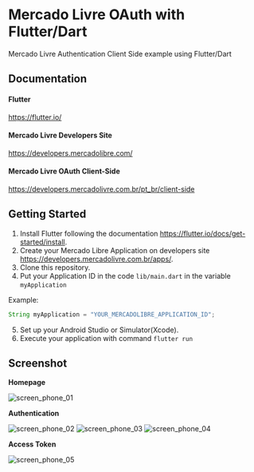 # Mercado Livre OAuth with Flutter/Dart

Mercado Livre Authentication Client Side example using Flutter/Dart

## Documentation

#### Flutter

https://flutter.io/

#### Mercado Livre Developers Site

https://developers.mercadolibre.com/

#### Mercado Livre OAuth Client-Side

https://developers.mercadolivre.com.br/pt_br/client-side

## Getting Started

1. Install Flutter following the documentation https://flutter.io/docs/get-started/install.
   <br>
2. Create your Mercado Libre Application on developers site
   https://developers.mercadolivre.com.br/apps/.
   <br>
3. Clone this repository.
   <br>
4. Put your Application ID in the code `lib/main.dart` in the variable `myApplication`

Example:

```java
String myApplication = "YOUR_MERCADOLIBRE_APPLICATION_ID";
```

5. Set up your Android Studio or Simulator(Xcode).
   <br>
6. Execute your application with command `flutter run`

## Screenshot

**Homepage**

![screen_phone_01](https://user-images.githubusercontent.com/1153344/58763873-32979080-8537-11e9-842d-c55eae9a24d0.png)

**Authentication**

![screen_phone_02](https://user-images.githubusercontent.com/1153344/58763876-37f4db00-8537-11e9-8ae8-5fa006bf37ad.png)
![screen_phone_03](https://user-images.githubusercontent.com/1153344/58763878-39260800-8537-11e9-8d00-d71e89025a10.png)
![screen_phone_04](https://user-images.githubusercontent.com/1153344/58763880-3a573500-8537-11e9-9e05-3cdc357574af.png)

**Access Token**

![screen_phone_05](https://user-images.githubusercontent.com/1153344/58763883-3b886200-8537-11e9-8b55-354a532e6e29.png)
